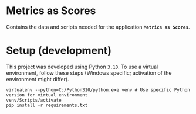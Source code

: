 Metrics as Scores
=================

Contains the data and scripts needed for the application __`Metrics as Scores`__.


# Setup (development)

This project was developed using Python `3.10`.
To use a virtual environment, follow these steps (Windows specific; activation of the environment might differ).

```shell
virtualenv --python=C:/Python310/python.exe venv # Use specific Python version for virtual environment
venv/Scripts/activate
pip install -r requirements.txt
```
